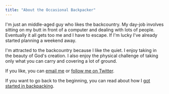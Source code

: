 ```yaml
---
title: "About the Occasional Backpacker"
---
```

I'm just an middle-aged guy who likes the backcountry. My day-job
involves sitting on my butt in front of a computer and dealing with
lots of people. Eventually it all gets too me and I have to escape.
If I'm lucky I've already started planning a weekend away.

I'm attracted to the backcountry because I like the quiet. I enjoy
taking in the beauty of God's creation. I also enjoy the physical
challenge of taking only what you can carry and covering a lot of
ground.

If you like, you can [email me](mailto:dougalcorn@gmail.com) or
[follow me on Twitter](http://twitter.com/dougalcorn).

If you want to go back to the beginning, you can read about how I
[got started in backpacking](/posts/getting-started-backpacking.html).
